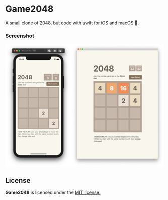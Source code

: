 # Game2048



A small clone of [2048](https://github.com/gabrielecirulli/2048), but code with swift for iOS and macOS 🎉.

### Screenshot

![image-20201006133726732](image.png)



## License

**Game2048** is licensed under the [MIT license.](https://github.com/gabrielecirulli/2048/blob/master/LICENSE.txt)

